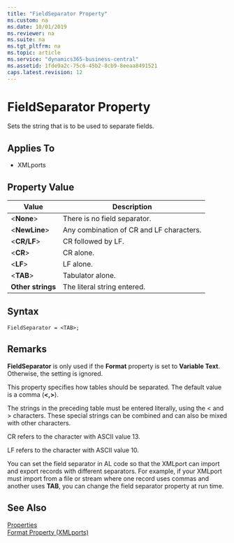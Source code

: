 ```yaml
---
title: "FieldSeparator Property"
ms.custom: na
ms.date: 10/01/2019
ms.reviewer: na
ms.suite: na
ms.tgt_pltfrm: na
ms.topic: article
ms.service: "dynamics365-business-central"
ms.assetid: 1fde9a2c-75c6-45b2-8cb9-8eeaa8491521
caps.latest.revision: 12
---
```


# FieldSeparator Property
Sets the string that is to be used to separate fields.  
  
## Applies To  
  
-   XMLports  
  
## Property Value  
  
|**Value**|**Description**|  
|---------------|---------------------|  
|<**None**>|There is no field separator.|  
|<**NewLine**>|Any combination of CR and LF characters.|  
|<**CR/LF**>|CR followed by LF.|  
|<**CR**>|CR alone.|  
|<**LF**>|LF alone.|  
|<**TAB**>|Tabulator alone.|  
|**Other strings**|The literal string entered.|  

## Syntax
```
FieldSeparator = <TAB>;
```
 
## Remarks  

**FieldSeparator** is only used if the **Format** property is set to **Variable Text**. Otherwise, the setting is ignored. 

 This property specifies how tables should be separated. The default value is a comma (**<,>**).  

 The strings in the preceding table must be entered literally, using the < and > characters. These special strings can be combined and can also be mixed with other characters.  
  
 CR refers to the character with ASCII value 13.  
  
 LF refers to the character with ASCII value 10.   
  
 You can set the field separator in AL code so that the XMLport can import and export records with different separators. For example, if your XMLport must import from a file or stream where one record uses commas and another uses **TAB**, you can change the field separator property at run time.  
  
## See Also  
 [Properties](devenv-properties.md)   
 [Format Property (XMLports)](devenv-format-xmlports-property.md)